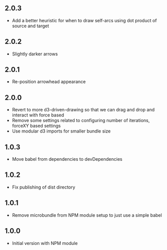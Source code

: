 ## 2.0.3

- Add a better heuristic for when to draw self-arcs using dot product of source
  and target

## 2.0.2

- Slightly darker arrows

## 2.0.1

- Re-position arrowhead appearance

## 2.0.0

- Revert to more d3-driven-drawing so that we can drag and drop and interact
  with force based
- Remove some settings related to configuring number of iterations, forceXY
  based settings
- Use modular d3 imports for smaller bundle size

## 1.0.3

- Move babel from dependencies to devDependencies

## 1.0.2

- Fix publishing of dist directory

## 1.0.1

- Remove microbundle from NPM module setup to just use a simple babel

## 1.0.0

- Initial version with NPM module
